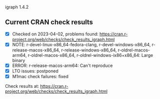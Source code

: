 igraph 1.4.2

## Current CRAN check results

- [x] Checked on 2023-04-02, problems found: https://cran.r-project.org/web/checks/check_results_igraph.html
- [x] NOTE: r-devel-linux-x86_64-fedora-clang, r-devel-windows-x86_64, r-release-macos-x86_64, r-release-windows-x86_64, r-oldrel-macos-arm64, r-oldrel-macos-x86_64, r-oldrel-windows-ix86+x86_64: Large binary
- [x] ERROR: r-release-macos-arm64: Can't reproduce
- [x] LTO issues: postponed
- [x] M1mac check failures: fixed

Check results at: https://cran.r-project.org/web/checks/check_results_igraph.html
